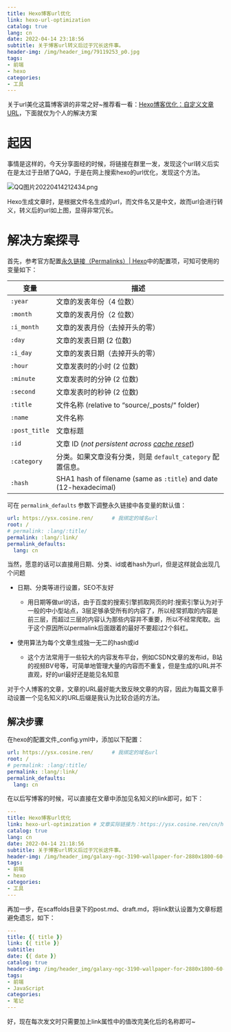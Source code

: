 ```yaml
---
title: Hexo博客url优化
link: hexo-url-optimization
catalog: true
lang: cn
date: 2022-04-14 23:18:56 
subtitle: 关于博客url转义后过于冗长这件事。
header-img: /img/header_img/79119253_p0.jpg
tags:
- 前端
- hexo
categories:
- 工具
---
```

关于url美化这篇博客讲的非常之好~推荐看一看：[Hexo博客优化：自定义文章URL](https://donnadie.top/hexo-optimization-permalink/)，下面就仅为个人的解决方案

# 起因
事情是这样的，今天分享面经的时候，将链接在群里一发，发现这个url转义后实在是太过于丑陋了QAQ，于是在网上搜索hexo的url优化，发现这个方法。

![QQ图片20220414212434.png](https://backblaze.cosine.ren/juejin/0cdbd6766ccc41c8854bbec9366af392~tplv-k3u1fbpfcp-watermark.png)

Hexo生成文章时，是根据文件名生成的url，而文件名又是中文，故而url会进行转义，转义后的url如上图，显得非常冗长。


# 解决方案探寻

首先，参考官方配置[永久链接（Permalinks）| Hexo](https://hexo.io/zh-cn/docs/permalinks.html)中的配置项，可知可使用的变量如下：

| 变量 | 描述 |
| -- | -- |
| `:year`       | 文章的发表年份（4 位数）                                                                            |
| `:month`      | 文章的发表月份（2 位数）                                                                            |
| `:i_month`    | 文章的发表月份（去掉开头的零）                                                                          |
| `:day`        | 文章的发表日期 (2 位数)                                                                           |
| `:i_day`      | 文章的发表日期（去掉开头的零）                                                                          |
| `:hour`       | 文章发表时的小时 (2 位数)                                                                          |
| `:minute`     | 文章发表时的分钟 (2 位数)                                                                          |
| `:second`     | 文章发表时的秒钟 (2 位数)                                                                          |
| `:title`      | 文件名称 (relative to “source/_posts/“ folder)                                               |
| `:name`       | 文件名称                                                                                     |
| `:post_title` | 文章标题                                                                                     |
| `:id`         | 文章 ID (*not persistent across [cache reset](https://hexo.io/zh-cn/docs/commands#clean)*) |
| `:category`   | 分类。如果文章没有分类，则是 `default_category` 配置信息。                                                  |
| `:hash`       | SHA1 hash of filename (same as `:title`) and date (12-hexadecimal)                       |

可在 `permalink_defaults` 参数下调整永久链接中各变量的默认值：

```yaml
url: https://ysx.cosine.ren/      # 我绑定的域名url
root: /
# permalink: :lang/:title/
permalink: :lang/:link/
permalink_defaults:
  lang: cn
```
当然，愿意的话可以直接用日期、分类、id或者hash为url，但是这样就会出现几个问题
- 日期、分类等进行设置，SEO不友好
    - 用日期等做url的话，由于百度的搜索引擎抓取网页的时:搜索引擎认为对于一般的中小型站点，3层足够承受所有的内容了，所以经常抓取的内容是前三层，而超过三层的内容认为那些内容并不重要，所以不经常爬取。出于这个原因所以permalink后面跟着的最好不要超过2个斜杠。

- 使用算法为每个文章生成独一无二的hash或id
    - 这个方法常用于一些较大的内容发布平台，例如CSDN文章的发布id，B站的视频BV号等，可简单地管理大量的内容而不重复，但是生成的URL并不直观，好的url最好还是能见名知意

对于个人博客的文章，文章的URL最好能大致反映文章的内容，因此为每篇文章手动设置一个见名知义的URL后缀是我认为比较合适的方法。

## 解决步骤

在hexo的配置文件_config.yml中，添加以下配置：

```yaml
url: https://ysx.cosine.ren/      # 我绑定的域名url
root: /
# permalink: :lang/:title/
permalink: :lang/:link/
permalink_defaults:
  lang: cn
```

在以后写博客的时候，可以直接在文章中添加见名知义的link即可，如下：

```yaml
---
title: Hexo博客url优化
link: hexo-url-optimization # 文章实际链接为：https://ysx.cosine.ren/cn/hexo-url-optimization/
catalog: true
lang: cn
date: 2022-04-14 21:18:56 
subtitle: 关于博客url转义后过于冗长这件事。
header-img: /img/header_img/galaxy-ngc-3190-wallpaper-for-2880x1800-60-653.jpg
tags:
- 前端
- hexo
categories:
- 工具
---
```

再加一步，在scaffolds目录下的post.md、draft.md，将link默认设置为文章标题避免遗忘，如下：

```yaml
---
title: {{ title }}
link: {{ title }}
subtitle:
date: {{ date }}
catalog: true
header-img: /img/header_img/galaxy-ngc-3190-wallpaper-for-2880x1800-60-653.jpg
tags:
- 前端
- JavaScript
categories:
- 笔记
---
```
好，现在每次发文时只需要加上link属性中的值改完美化后的名称即可~